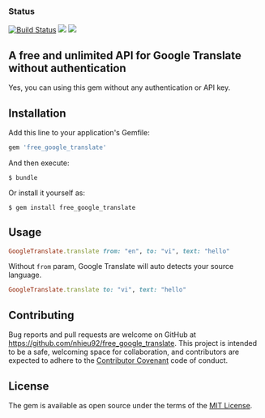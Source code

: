 ### Status
[![Build Status](https://api.travis-ci.org/repositories/nhieu92/free_google_translate.svg)](https://travis-ci.org/nhieu92/free_google_translate)
![](https://img.shields.io/gem/dt/free_google_translate.svg)
![](https://img.shields.io/gem/v/free_google_translate.svg)

## A free and unlimited API for Google Translate without authentication
Yes, you can using this gem without any authentication or API key.

## Installation

Add this line to your application's Gemfile:

```ruby
gem 'free_google_translate'
```

And then execute:

    $ bundle

Or install it yourself as:

    $ gem install free_google_translate

## Usage
```ruby
GoogleTranslate.translate from: "en", to: "vi", text: "hello"
```

Without `from` param, Google Translate will auto detects your source language.
```ruby
GoogleTranslate.translate to: "vi", text: "hello"
```

## Contributing

Bug reports and pull requests are welcome on GitHub at https://github.com/nhieu92/free_google_translate. This project is intended to be a safe, welcoming space for collaboration, and contributors are expected to adhere to the [Contributor Covenant](http://contributor-covenant.org) code of conduct.

## License

The gem is available as open source under the terms of the [MIT License](http://opensource.org/licenses/MIT).
